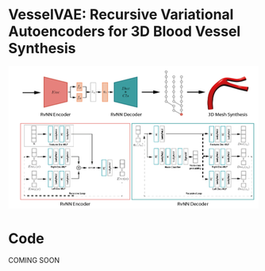 # VesselVAE: Recursive Variational Autoencoders for 3D Blood Vessel Synthesis

![teaser](overview.png)

# Code 
COMING SOON
